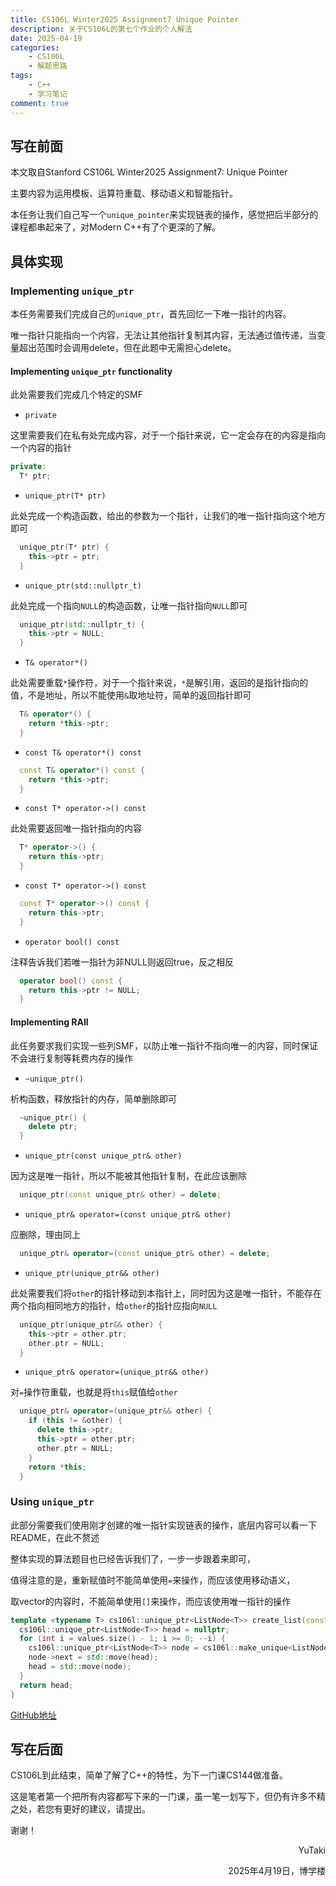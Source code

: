 ```yaml
---
title: CS106L Winter2025 Assignment7 Unique Pointer
description: 关于CS106L的第七个作业的个人解法
date: 2025-04-19
categories:
    - CS106L
    - 解题思路
tags:
    - C++
    - 学习笔记
comment: true
---
```


## 写在前面

本文取自Stanford CS106L Winter2025 Assignment7: Unique Pointer

主要内容为运用模板、运算符重载、移动语义和智能指针。

本任务让我们自己写一个`unique_pointer`来实现链表的操作，感觉把后半部分的课程都串起来了，对Modern C++有了个更深的了解。

## 具体实现

### Implementing `unique_ptr`

本任务需要我们完成自己的`unique_ptr`，首先回忆一下唯一指针的内容。

唯一指针只能指向一个内容，无法让其他指针复制其内容，无法通过值传递，当变量超出范围时会调用delete，但在此题中无需担心delete。

#### Implementing `unique_ptr` functionality

此处需要我们完成几个特定的SMF

- `private`

这里需要我们在私有处完成内容，对于一个指针来说，它一定会存在的内容是指向一个内容的指针

```cpp
private:  
  T* ptr;
```

- `unique_ptr(T* ptr)`

此处完成一个构造函数，给出的参数为一个指针，让我们的唯一指针指向这个地方即可

```cpp
  unique_ptr(T* ptr) {
    this->ptr = ptr;
  }
```

- `unique_ptr(std::nullptr_t)`

此处完成一个指向`NULL`的构造函数，让唯一指针指向`NULL`即可

```cpp
  unique_ptr(std::nullptr_t) {
    this->ptr = NULL;
  }
```

- `T& operator*()`

此处需要重载`*`操作符，对于一个指针来说，`*`是解引用，返回的是指针指向的值，不是地址，所以不能使用`&`取地址符，简单的返回指针即可

```cpp
  T& operator*() {
    return *this->ptr;
  }
```

- `const T& operator*() const`

```cpp
  const T& operator*() const {
    return *this->ptr;
  }
```

- `const T* operator->() const`

此处需要返回唯一指针指向的内容

```cpp
  T* operator->() {
    return this->ptr;
  }
```

- `const T* operator->() const`

```cpp
  const T* operator->() const {
    return this->ptr;
  }
```

- `operator bool() const`

注释告诉我们若唯一指针为非NULL则返回true，反之相反

```cpp
  operator bool() const {
    return this->ptr != NULL; 
  }
```

#### Implementing RAII

此任务要求我们实现一些列SMF，以防止唯一指针不指向唯一的内容，同时保证不会进行复制等耗费内存的操作

- `~unique_ptr()`

析构函数，释放指针的内存，简单删除即可

```cpp
  ~unique_ptr() {
    delete ptr;
  }
```

- `unique_ptr(const unique_ptr& other)`

因为这是唯一指针，所以不能被其他指针复制，在此应该删除

```cpp
  unique_ptr(const unique_ptr& other) = delete;
```

- `unique_ptr& operator=(const unique_ptr& other)`

应删除，理由同上

```cpp
  unique_ptr& operator=(const unique_ptr& other) = delete;
```

- `unique_ptr(unique_ptr&& other)`

此处需要我们将`other`的指针移动到本指针上，同时因为这是唯一指针，不能存在两个指向相同地方的指针，给`other`的指针应指向`NULL`

```cpp
  unique_ptr(unique_ptr&& other) {
    this->ptr = other.ptr;
    other.ptr = NULL;
  }
```

- `unique_ptr& operator=(unique_ptr&& other)`

对`=`操作符重载，也就是将`this`赋值给`other`

```cpp
  unique_ptr& operator=(unique_ptr&& other) {
    if (this != &other) {
      delete this->ptr;
      this->ptr = other.ptr;
      other.ptr = NULL;
    }
    return *this;
  }
```

### Using `unique_ptr`

此部分需要我们使用刚才创建的唯一指针实现链表的操作，底层内容可以看一下README，在此不赘述

整体实现的算法题目也已经告诉我们了，一步一步跟着来即可，

值得注意的是，重新赋值时不能简单使用`=`来操作，而应该使用移动语义，

取vector的内容时，不能简单使用`[]`来操作，而应该使用唯一指针的操作

```cpp
template <typename T> cs106l::unique_ptr<ListNode<T>> create_list(const std::vector<T>& values) {
  cs106l::unique_ptr<ListNode<T>> head = nullptr;
  for (int i = values.size() - 1; i >= 0; --i) {
    cs106l::unique_ptr<ListNode<T>> node = cs106l::make_unique<ListNode<T>> (values[i]);
    node->next = std::move(head);
    head = std::move(node);
  }
  return head;
}
```

[GitHub地址](https://github.com/YuTaki23/CS106L-Winter-2025/tree/main/assign7)

## 写在后面

CS106L到此结束，简单了解了C++的特性，为下一门课CS144做准备。

这是笔者第一个把所有内容都写下来的一门课，虽一笔一划写下，但仍有许多不精之处，若您有更好的建议，请提出。

谢谢！

<p align = "right"> YuTaki </p>

<p align = "right"> 2025年4月19日，博学楼</p>